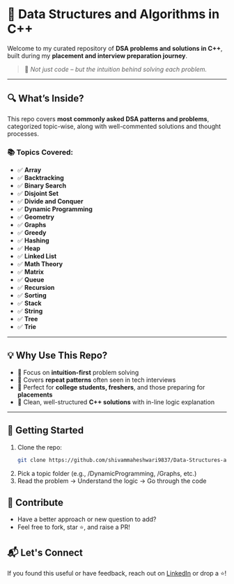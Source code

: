 # 📘 Data Structures and Algorithms in C++

Welcome to my curated repository of **DSA problems and solutions in C++**, built during my **placement and interview preparation journey**.

> 🚀 _Not just code – but the intuition behind solving each problem._

---

## 🔍 What’s Inside?

This repo covers **most commonly asked DSA patterns and problems**, categorized topic-wise, along with well-commented solutions and thought processes.

### 📚 Topics Covered:

- ✅ **Array**
- ✅ **Backtracking**
- ✅ **Binary Search**
- ✅ **Disjoint Set**
- ✅ **Divide and Conquer**
- ✅ **Dynamic Programming**
- ✅ **Geometry**
- ✅ **Graphs**
- ✅ **Greedy**
- ✅ **Hashing**
- ✅ **Heap**
- ✅ **Linked List**
- ✅ **Math Theory**
- ✅ **Matrix**
- ✅ **Queue**
- ✅ **Recursion**
- ✅ **Sorting**
- ✅ **Stack**
- ✅ **String**
- ✅ **Tree**
- ✅ **Trie**

---

## 💡 Why Use This Repo?

- 🧠 Focus on **intuition-first** problem solving  
- 🔁 Covers **repeat patterns** often seen in tech interviews  
- 🎯 Perfect for **college students, freshers**, and those preparing for **placements**  
- 💬 Clean, well-structured **C++ solutions** with in-line logic explanation  

---

## 📌 Getting Started

1. Clone the repo:
   ```bash
   git clone https://github.com/shivammaheshwari9837/Data-Structures-and-Algorithms-C-plus-plus
   ```
2. Pick a topic folder (e.g., /DynamicProgramming, /Graphs, etc.)
3. Read the problem → Understand the logic → Go through the code

## 🙌 Contribute
- Have a better approach or new question to add?
- Feel free to fork, star ⭐, and raise a PR!

## 📬 Let's Connect
If you found this useful or have feedback, reach out on [LinkedIn](https://www.linkedin.com/in/shivam-maheshwari-953177191/) or drop a ⭐!
